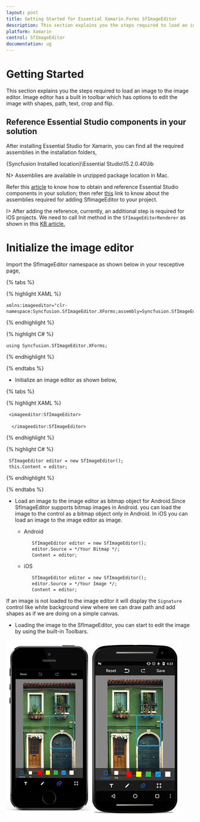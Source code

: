 ```yaml
---
layout: post
title: Getting Started for Essential Xamarin.Forms SfImageEditor
description: This section explains you the steps required to load an image to the image editor. Image editor has a built in toolbar which has options to edit the image with shapes, path, text, crop and flip.
platform: Xamarin
control: SfImageEditor
documentation: ug
---
```

# Getting Started

This section explains you the steps required to load an image to the image editor. Image editor has a built in toolbar which has options to edit the image with shapes, path, text, crop and flip.

## Reference Essential Studio components in your solution

After installing Essential Studio for Xamarin, you can find all the required assemblies in the installation folders, 

{Syncfusion Installed location}\Essential Studio\15.2.0.40\lib

N> Assemblies are available in unzipped package location in Mac.

Refer this [article](https://help.syncfusion.com/xamarin/introduction/download-and-installation) to know how to obtain and reference Essential Studio components in your solution; then refer [this](https://help.syncfusion.com/xamarin/introduction/control-dependencies#sfimageeditor) link to know about the assemblies required for adding SfImageEditor to your project.

I> After adding the reference, currently, an additional step is required for iOS projects. We need to call Init method in the `SfImageEditorRenderer` as shown in this [KB article.](http://www.syncfusion.com/support/kb/7772)

# Initialize the image editor

Import the SfImageEditor namespace as shown below in your resceptive page,

{% tabs %}

{% highlight XAML %}

    xmlns:imageeditor="clr-namespace:Syncfusion.SfImageEditor.XForms;assembly=Syncfusion.SfImageEditor.XForms"

{% endhighlight %}

{% highlight C# %}

    using Syncfusion.SfImageEditor.XForms;

{% endhighlight %}

{% endtabs %}

* Initialize an image editor as shown below,

{% tabs %}

{% highlight XAML %}

     <imageeditor:SfImageEditor>

      </imageeditor:SfImageEditor>

{% endhighlight %}

{% highlight C# %}

     SfImageEditor editor = new SfImageEditor();
     this.Content = editor;

{% endhighlight %}

{% endtabs %}

* Load an image to the image editor as bitmap object for Android.Since SfImageEditor supports bitmap images in Android. you can load the image to the control as a bitmap object only in Android.
In iOS you can load an image to the image editor as image.
  
  * Android
        
           SfImageEditor editor = new SfImageEditor();
           editor.Source = */Your Bitmap */;
           Content = editor;
  * iOS
  
           SfImageEditor editor = new SfImageEditor();
           editor.Source = */Your Image */;
           Content = editor;


If an image is not loaded to the image editor it will display the `Signature` control like white background view where we can draw path and add shapes as if we are doing on a simple canvas.

* Loading the image to the SfImageEditor, you can start to edit the image by using the built-in Toolbars.



![SfImageEditor](ImageEditor_images/gettingstarted.png)

